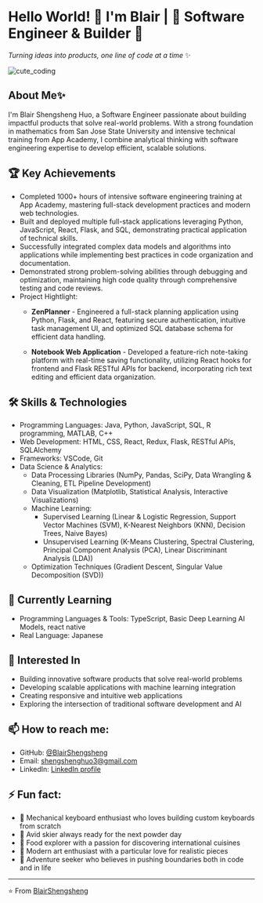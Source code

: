 # Hello World! 🌟 I'm Blair | 🚀 Software Engineer & Builder  👋
*Turning ideas into products, one line of code at a time* ✨

![cute_coding](https://github.com/user-attachments/assets/03199daf-b477-4753-afc3-2d18de04497e)


## About Me✨
I'm Blair Shengsheng Huo, a Software Engineer passionate about building impactful products that solve real-world problems.
With a strong foundation in mathematics from San Jose State University and intensive technical training from App Academy, I combine analytical thinking with software engineering expertise to develop efficient, scalable solutions.

## 🏆 Key Achievements
- Completed 1000+ hours of intensive software engineering training at App Academy, mastering full-stack development practices and modern web technologies.
- Built and deployed multiple full-stack applications leveraging Python, JavaScript, React, Flask, and SQL, demonstrating practical application of technical skills.
- Successfully integrated complex data models and algorithms into applications while implementing best practices in code organization and documentation.
- Demonstrated strong problem-solving abilities through debugging and optimization, maintaining high code quality through comprehensive testing and code reviews.
- Project Hightlight:
  - **ZenPlanner** - Engineered a full-stack planning application using Python, Flask, and React, featuring secure authentication, intuitive task management UI, and optimized SQL database schema for efficient data handling.

  - **Notebook Web Application** - Developed a feature-rich note-taking platform with real-time saving functionality, utilizing React hooks for frontend and Flask RESTful APIs for backend, incorporating rich text editing and efficient data organization.

## 🛠️ Skills & Technologies
<!-- Add technologies you're familiar with or learning -->
- Programming Languages: Java, Python, JavaScript, SQL, R programming, MATLAB, C++
- Web Development: HTML, CSS, React, Redux, Flask, RESTful APIs, SQLAlchemy
- Frameworks: VSCode, Git
- Data Science & Analytics:
  - Data Processing Libraries (NumPy, Pandas, SciPy, Data Wrangling & Cleaning, ETL Pipeline Development)
  - Data Visualization (Matplotlib, Statistical Analysis, Interactive Visualizations)
  - Machine Learning:
    - Supervised Learning (Linear & Logistic Regression, Support Vector Machines (SVM), K-Nearest Neighbors (KNN), Decision Trees, Naive Bayes)
    - Unsupervised Learning (K-Means Clustering, Spectral Clustering, Principal Component Analysis (PCA), Linear Discriminant Analysis (LDA))
  - Optimization Techniques (Gradient Descent, Singular Value Decomposition (SVD))


## 🌱 Currently Learning
<!-- Add your current learning goals here -->
- Programming Languages & Tools: TypeScript, Basic Deep Learning AI Models, react native
- Real Language: Japanese

## 👀 Interested In 
<!-- Add your interests here -->
- Building innovative software products that solve real-world problems
- Developing scalable applications with machine learning integration
- Creating responsive and intuitive web applications
- Exploring the intersection of traditional software development and AI


## 📫 How to reach me: 
<!-- Add your contact information -->
- GitHub: [@BlairShengsheng](https://github.com/BlairShengsheng)
- Email: shengshenghuo3@gmail.com
- LinkedIn: [LinkedIn profile](www.linkedin.com/in/shengsheng-huo)

## ⚡ Fun fact:
<!-- Add a fun fact about yourself -->
- 🎹 Mechanical keyboard enthusiast who loves building custom keyboards from scratch
- 🎿 Avid skier always ready for the next powder day
- 🌮 Food explorer with a passion for discovering international cuisines
- 🎨 Modern art enthusiast with a particular love for realistic pieces
- 🌟 Adventure seeker who believes in pushing boundaries both in code and in life



---
⭐️ From [BlairShengsheng](https://github.com/BlairShengsheng)
